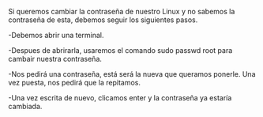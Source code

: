 Si queremos cambiar la contraseña de nuestro Linux y no sabemos la contraseña de esta, debemos seguir los siguientes pasos.

-Debemos abrir una terminal.

-Despues de abrirarla, usaremos el comando sudo passwd root para cambair nuestra contraseña.

-Nos pedirá una contraseña, está será la nueva que queramos ponerle. Una vez puesta, nos pedirá que la repitamos.

-Una vez escrita de nuevo, clicamos enter y la contraseña ya estaría cambiada.
